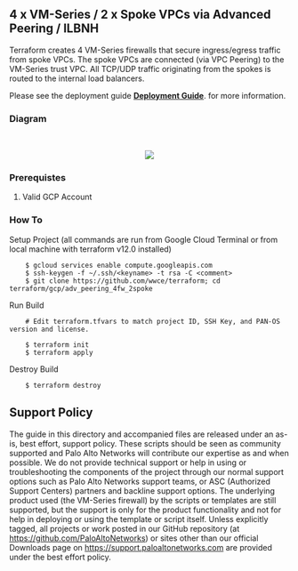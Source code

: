 ## 4 x VM-Series / 2 x Spoke VPCs via Advanced Peering / ILBNH

Terraform creates 4 VM-Series firewalls that secure ingress/egress traffic from spoke VPCs.  The spoke VPCs are connected (via VPC Peering) to the VM-Series trust VPC. All TCP/UDP traffic originating from the spokes is routed to the internal load balancers.

Please see the deployment guide [**Deployment Guide**](https://github.com/wwce/terraform/blob/master/gcp/adv_peering_4fw_2spoke/guide.pdf). for more information.

### Diagram
</br>
<p align="center">
<img src="https://raw.githubusercontent.com/wwce/terraform/master/gcp/adv_peering_4fw_2spoke/diagram.png">
</p>


### Prerequistes 
1. Valid GCP Account

### How To
Setup Project (all commands are run from Google Cloud Terminal or from local machine with terraform v12.0 installed)
```
	$ gcloud services enable compute.googleapis.com
	$ ssh-keygen -f ~/.ssh/<keyname> -t rsa -C <comment>
	$ git clone https://github.com/wwce/terraform; cd terraform/gcp/adv_peering_4fw_2spoke
```

Run Build
```
	# Edit terraform.tfvars to match project ID, SSH Key, and PAN-OS version and license.

	$ terraform init
	$ terraform apply
```

Destroy Build
```
	$ terraform destroy
```

## Support Policy
The guide in this directory and accompanied files are released under an as-is, best effort, support policy. These scripts should be seen as community supported and Palo Alto Networks will contribute our expertise as and when possible. We do not provide technical support or help in using or troubleshooting the components of the project through our normal support options such as Palo Alto Networks support teams, or ASC (Authorized Support Centers) partners and backline support options. The underlying product used (the VM-Series firewall) by the scripts or templates are still supported, but the support is only for the product functionality and not for help in deploying or using the template or script itself.
Unless explicitly tagged, all projects or work posted in our GitHub repository (at https://github.com/PaloAltoNetworks) or sites other than our official Downloads page on https://support.paloaltonetworks.com are provided under the best effort policy.
